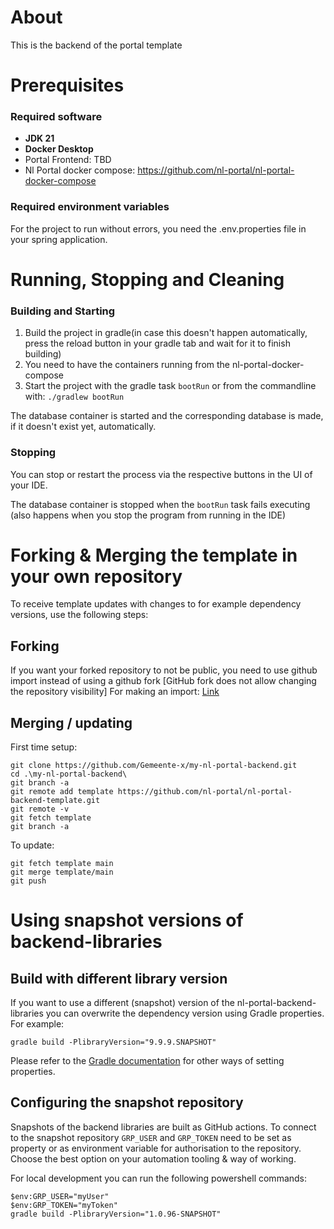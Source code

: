 # About
This is the backend of the portal template

# Prerequisites

### Required software
* **JDK 21**
* **Docker Desktop**
* Portal Frontend: TBD
* Nl Portal docker compose: https://github.com/nl-portal/nl-portal-docker-compose

### Required environment variables
For the project to run without errors, you need the .env.properties file in your spring application.

  
# Running, Stopping and Cleaning

### Building and Starting

1. Build the project in gradle(in case this doesn't happen automatically, press the reload button in your gradle tab and wait for it to finish building)
2. You need to have the containers running from the nl-portal-docker-compose
3. Start the project with the gradle task ```bootRun``` or from the commandline with: ```./gradlew bootRun```

The database container is started and the corresponding database is made, if it doesn't exist yet, automatically.

### Stopping
You can stop or restart the process via the respective buttons in the UI of your IDE.

The database container is stopped when the ```bootRun``` task fails executing (also happens when you stop the program from running in the IDE)

# Forking & Merging the template in your own repository
To receive template updates with changes to for example dependency versions, use the following steps:

## Forking
If you want your forked repository to not be public, you need to use github import instead of using a github fork [GitHub fork does not allow changing the repository visibility]
For making an import: [Link](https://docs.github.com/en/migrations/importing-source-code/using-github-importer/importing-a-repository-with-github-importer)

## Merging / updating
First time setup:
```
git clone https://github.com/Gemeente-x/my-nl-portal-backend.git
cd .\my-nl-portal-backend\
git branch -a
git remote add template https://github.com/nl-portal/nl-portal-backend-template.git
git remote -v
git fetch template
git branch -a
```

To update:
```
git fetch template main
git merge template/main
git push
```

# Using snapshot versions of backend-libraries
## Build with different library version
If you want to use a different (snapshot) version of the nl-portal-backend-libraries you can overwrite the dependency version using Gradle properties.
For example:

`gradle build -PlibraryVersion="9.9.9.SNAPSHOT"`

Please refer to the [Gradle documentation](https://docs.gradle.org/current/userguide/build_environment.html#sec:project_properties) for other ways of setting properties.

## Configuring the snapshot repository
Snapshots of the backend libraries are built as GitHub actions.
To connect to the snapshot repository `GRP_USER` and `GRP_TOKEN` need to be set as property or as environment variable for authorisation to the repository. Choose the best option on your automation tooling & way of working.

For local development you can run the following powershell commands:
```
$env:GRP_USER="myUser" 
$env:GRP_TOKEN="myToken"
gradle build -PlibraryVersion="1.0.96-SNAPSHOT"
```
